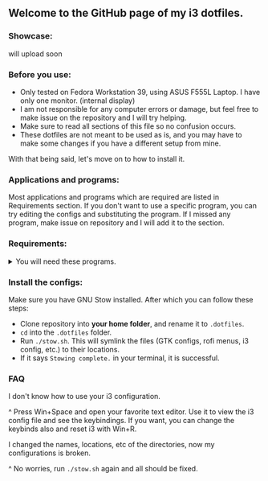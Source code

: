 ## Welcome to the GitHub page of my i3 dotfiles.
### Showcase:
will upload soon
### Before you use:
- Only tested on Fedora Workstation 39, using ASUS F555L Laptop. I have only one monitor. (internal display)
- I am not responsible for any computer errors or damage, but feel free to make issue on the repository and I will try helping.
- Make sure to read all sections of this file so no confusion occurs.
- These dotfiles are not meant to be used as is, and you may have to make some changes if you have a different setup from mine.


With that being said, let's move on to how to install it.
### Applications and programs:
Most applications and programs which are required are listed in Requirements section. If you don't want to use a specific program, you can try editing the configs and substituting the program. If I missed any program, make issue on repository and I will add it to the section.

### Requirements:
<details><summary>You will need these programs. </summary>

- i3
- polybar
- picom
- pactl
- kitty
- rofi (powermenu and app launcher)
- maim
- xclip
- xlock
- xev
- xwininfo
- xdotool
- nitrogen
- networkmanager (nmtui is needed)
- systemctl (rofi power menu)
- shadower (fancy screenshot effects)
- gnome-calendar (for date module of polybar)
- light (if you have a better alternative that doesn't require root permissions, make an issue and tell me about it)
- bluetui (for bluetooth module of polybar)
- tomato.c (for pomodoro module of polybar)
- pavucontrol (for pulseaudio module of polybar)
- clipse (clipboard history)
- autotiling (makes i3 behave like a dynamic tiling wm)
- xss-lock (laptop shenanigans)
- twmn (notification daemon)
- xmousepasteblock (for some users it is not desired, so you can remove from i3 config)
- xfce-polkit
</details>

### Install the configs:
Make sure you have GNU Stow installed. After which you can follow these steps:
- Clone repository into **your home folder**, and rename it to `.dotfiles`.
- `cd` into the `.dotfiles` folder.
- Run `./stow.sh`. This will symlink the files (GTK configs, rofi menus, i3 config, etc.) to their locations.
- If it says `Stowing complete.` in your terminal, it is successful.
### FAQ
I don't know how to use your i3 configuration.

^ Press Win+Space and open your favorite text editor. Use it to view the i3 config file and see the keybindings. If you want, you can change the keybinds also and reset i3 with Win+R.

I changed the names, locations, etc of the directories, now my configurations is broken.

^ No worries, run `./stow.sh` again and all should be fixed.